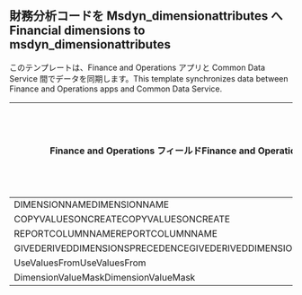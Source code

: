 ## <a name="financial-dimensions-to-msdyn_dimensionattributes"></a><span data-ttu-id="2b953-101">財務分析コードを Msdyn_dimensionattributes へ</span><span class="sxs-lookup"><span data-stu-id="2b953-101">Financial dimensions to msdyn_dimensionattributes</span></span>

<span data-ttu-id="2b953-102">このテンプレートは、Finance and Operations アプリと Common Data Service 間でデータを同期します。</span><span class="sxs-lookup"><span data-stu-id="2b953-102">This template synchronizes data between Finance and Operations apps and Common Data Service.</span></span>

<span data-ttu-id="2b953-103">Finance and Operations フィールド</span><span class="sxs-lookup"><span data-stu-id="2b953-103">Finance and Operations field</span></span> | <span data-ttu-id="2b953-104">タイプのマッピング</span><span class="sxs-lookup"><span data-stu-id="2b953-104">Map type</span></span> | <span data-ttu-id="2b953-105">その他の Dynamics 365 フィールド</span><span class="sxs-lookup"><span data-stu-id="2b953-105">Other Dynamics 365 field</span></span> | <span data-ttu-id="2b953-106">既定値</span><span class="sxs-lookup"><span data-stu-id="2b953-106">Default value</span></span>
---|---|---|---
<span data-ttu-id="2b953-107">DIMENSIONNAME</span><span class="sxs-lookup"><span data-stu-id="2b953-107">DIMENSIONNAME</span></span> | = | <span data-ttu-id="2b953-108">msdyn_dimensionname</span><span class="sxs-lookup"><span data-stu-id="2b953-108">msdyn_dimensionname</span></span> | 
<span data-ttu-id="2b953-109">COPYVALUESONCREATE</span><span class="sxs-lookup"><span data-stu-id="2b953-109">COPYVALUESONCREATE</span></span> | >< | <span data-ttu-id="2b953-110">msdyn_copyvaluesoncreate</span><span class="sxs-lookup"><span data-stu-id="2b953-110">msdyn_copyvaluesoncreate</span></span> | 
<span data-ttu-id="2b953-111">REPORTCOLUMNNAME</span><span class="sxs-lookup"><span data-stu-id="2b953-111">REPORTCOLUMNNAME</span></span> | = | <span data-ttu-id="2b953-112">msdyn_reportcolumnname</span><span class="sxs-lookup"><span data-stu-id="2b953-112">msdyn_reportcolumnname</span></span> | 
<span data-ttu-id="2b953-113">GIVEDERIVEDDIMENSIONSPRECEDENCE</span><span class="sxs-lookup"><span data-stu-id="2b953-113">GIVEDERIVEDDIMENSIONSPRECEDENCE</span></span> | >< | <span data-ttu-id="2b953-114">msdyn_givederiveddimensionsprecedence</span><span class="sxs-lookup"><span data-stu-id="2b953-114">msdyn_givederiveddimensionsprecedence</span></span> | 
<span data-ttu-id="2b953-115">UseValuesFrom</span><span class="sxs-lookup"><span data-stu-id="2b953-115">UseValuesFrom</span></span> | = | <span data-ttu-id="2b953-116">msdyn_usevaluesfrom</span><span class="sxs-lookup"><span data-stu-id="2b953-116">msdyn_usevaluesfrom</span></span> | 
<span data-ttu-id="2b953-117">DimensionValueMask</span><span class="sxs-lookup"><span data-stu-id="2b953-117">DimensionValueMask</span></span> | = | <span data-ttu-id="2b953-118">msdyn_dimensionvaluemask</span><span class="sxs-lookup"><span data-stu-id="2b953-118">msdyn_dimensionvaluemask</span></span> | 

